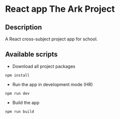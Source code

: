 # React app The Ark Project
## Description
A React cross-subject project app for school. 

## Available scripts

- Download all project packages
```shell
npm install
```

- Run the app in development mode (HR)
```shell
npm run dev
```

- Build the app
```shell
npm run build
```